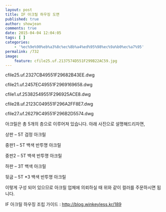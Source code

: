 ```yaml
---
layout: post
title: IF 아크릴 하우징 도면
published: true
author: showjean
comments: true
date: 2015-04-04 12:04:05
tags: [ ]
categories:
    - '%ec%9e%90%eb%a3%8c%ec%8b%a4%ed%95%98%ec%9a%b0%ec%a7%95'
permalink: /732
image:
    feature: cfile25.uf.2137574D551F299B22AC59.jpg
---
```


  cfile25.uf.2327CB49551F29682B43EE.dwg





  cfile21.uf.2457EC49551F2969169658.dwg





  cfile1.uf.25382549551F296925ACE8.dwg





  cfile28.uf.2123C049551F296A2FF8E7.dwg





  cfile27.uf.26279C49551F296B2D5574.dwg






아크릴은 총 5개의 층으로 이루어져 있습니다. 아래 사진으로 설명해드리자면,













상판 &#8211; 5T 검정 아크릴

중판1 &#8211; 5T 백색 반투명 아크릴

중판2 &#8211; 5T 백색 반투명 아크릴

하판 &#8211; 3T 백색 아크릴

뒷굽 &#8211; 5T *3 백색 반투명 아크릴



이렇게 구성 되어 있으므로 아크릴 업체에 의뢰하실 때 위와 같이 컬러를 주문하시면 됩니다.











  IF 아크릴 하우징 조립 가이드 : http://blog.winkeyless.kr/189
